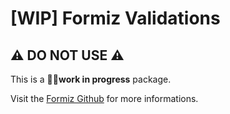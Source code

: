 # [WIP] Formiz Validations

## ⚠️ DO NOT USE ⚠️

This is a **👩‍🔬work in progress** package.

Visit the [Formiz Github](https://github.com/ivan-dalmet/formiz) for more informations.
